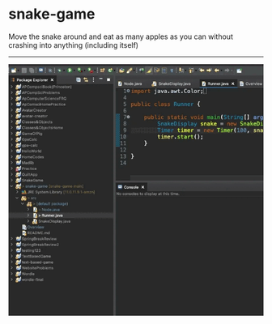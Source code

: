 # snake-game

Move the snake around and eat as many apples as you can without crashing into anything (including itself) 

---

![snake game](snake-game.gif)